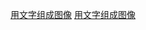 [用文字组成图像](https://wenzhenhao.github.io/textImage/src/index.html)
[用文字组成图像](https://wenzhenhao.github.io/textImage/index.html)